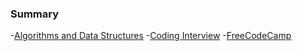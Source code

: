 ### Summary

-[Algorithms and Data Structures](./algorthms-and-data-structs/README.md)
-[Coding Interview](./coding-interview/)
-[FreeCodeCamp](./freecodecamp/README.md)


